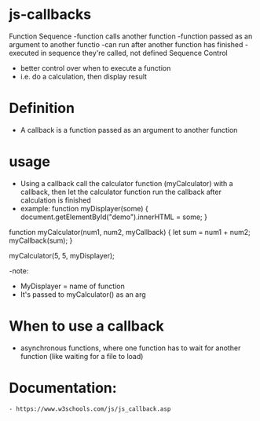 # js-callbacks

Function Sequence
-function calls another function
-function passed as an argument to another functio
-can run after another function has finished
-executed in sequence they're called, not defined
Sequence Control

- better control over when to execute a function
- i.e. do a calculation, then display result

# Definition

- A callback is a function passed as an argument to another function

# usage

- Using a callback call the calculator function (myCalculator) with a callback,
  then let the calculator function run the callback after calculation is finished
- example:
  function myDisplayer(some) {
  document.getElementById("demo").innerHTML = some;
  }

function myCalculator(num1, num2, myCallback) {
let sum = num1 + num2;
myCallback(sum);
}

myCalculator(5, 5, myDisplayer);

-note:

- MyDisplayer = name of function
- It's passed to myCalculator() as an arg

# When to use a callback

- asynchronous functions,
  where one function has to wait for another function
  (like waiting for a file to load)

# Documentation:

    - https://www.w3schools.com/js/js_callback.asp

